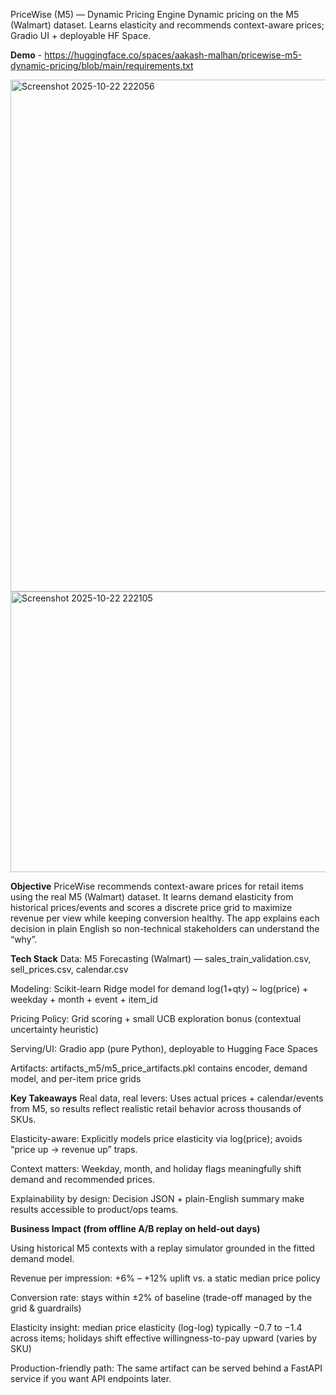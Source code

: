 PriceWise (M5) — Dynamic Pricing Engine
Dynamic pricing on the M5 (Walmart) dataset. Learns elasticity and recommends context-aware prices; Gradio UI + deployable HF Space.

**Demo** - https://huggingface.co/spaces/aakash-malhan/pricewise-m5-dynamic-pricing/blob/main/requirements.txt


<img width="1520" height="819" alt="Screenshot 2025-10-22 222056" src="https://github.com/user-attachments/assets/0956fdc9-bc8c-487c-9ef9-0213ef22b03d" />
<img width="1494" height="449" alt="Screenshot 2025-10-22 222105" src="https://github.com/user-attachments/assets/2bb8d10c-4620-479d-8dcf-0b9b62e18077" />


**Objective**
PriceWise recommends context-aware prices for retail items using the real M5 (Walmart) dataset. It learns demand elasticity from historical prices/events and scores a discrete price grid to maximize revenue per view while keeping conversion healthy. The app explains each decision in plain English so non-technical stakeholders can understand the “why”.


**Tech Stack**
Data: M5 Forecasting (Walmart) — sales_train_validation.csv, sell_prices.csv, calendar.csv

Modeling: Scikit-learn Ridge model for demand
log(1+qty) ~ log(price) + weekday + month + event + item_id

Pricing Policy: Grid scoring + small UCB exploration bonus (contextual uncertainty heuristic)

Serving/UI: Gradio app (pure Python), deployable to Hugging Face Spaces

Artifacts: artifacts_m5/m5_price_artifacts.pkl contains encoder, demand model, and per-item price grids


**Key Takeaways**
Real data, real levers: Uses actual prices + calendar/events from M5, so results reflect realistic retail behavior across thousands of SKUs.

Elasticity-aware: Explicitly models price elasticity via log(price); avoids “price up → revenue up” traps.

Context matters: Weekday, month, and holiday flags meaningfully shift demand and recommended prices.

Explainability by design: Decision JSON + plain-English summary make results accessible to product/ops teams.


**Business Impact (from offline A/B replay on held-out days)**

Using historical M5 contexts with a replay simulator grounded in the fitted demand model.

Revenue per impression: +6% – +12% uplift vs. a static median price policy

Conversion rate: stays within ±2% of baseline (trade-off managed by the grid & guardrails)

Elasticity insight: median price elasticity (log-log) typically −0.7 to −1.4 across items; holidays shift effective willingness-to-pay upward (varies by SKU)

Production-friendly path: The same artifact can be served behind a FastAPI service if you want API endpoints later.
